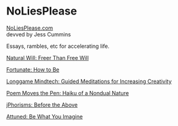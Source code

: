 # NoLiesPlease

[NoLiesPlease.com](http://noliesplease.com)
<br>
devved by Jess Cummins

Essays, rambles, etc for accelerating life.

[Natural Will: Freer Than Free Will](https://jesscxc.github.io/book_natural-will-freer-than-free-will/)

[Fortunate: How to Be](https://jesscxc.github.io/book_fortunate-how-to-be/)

[Longgame Mindtech: Guided Meditations for Increasing Creativity](https://jesscxc.github.io/Longgame-mindtech/)

[Poem Moves the Pen: Haiku of a Nondual Nature](https://jesscxc.github.io/book_poem-moves-the-pen/)

[jPhorisms: Before the Above](https://jesscxc.github.io/book_jphorisms-before-the-above/)

[Attuned: Be What You Imagine](https://jesscxc.github.io/book_attuned-be-what-you-imagine/)
